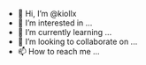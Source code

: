 - 👋 Hi, I’m @kiollx
- 👀 I’m interested in ...
- 🌱 I’m currently learning ...
- 💞️ I’m looking to collaborate on ...
- 📫 How to reach me ...

<!---
kiollx/kiollx is a ✨ special ✨ repository because its `README.md` (this file) appears on your GitHub profile.
You can click the Preview link to take a look at your changes.
--->
